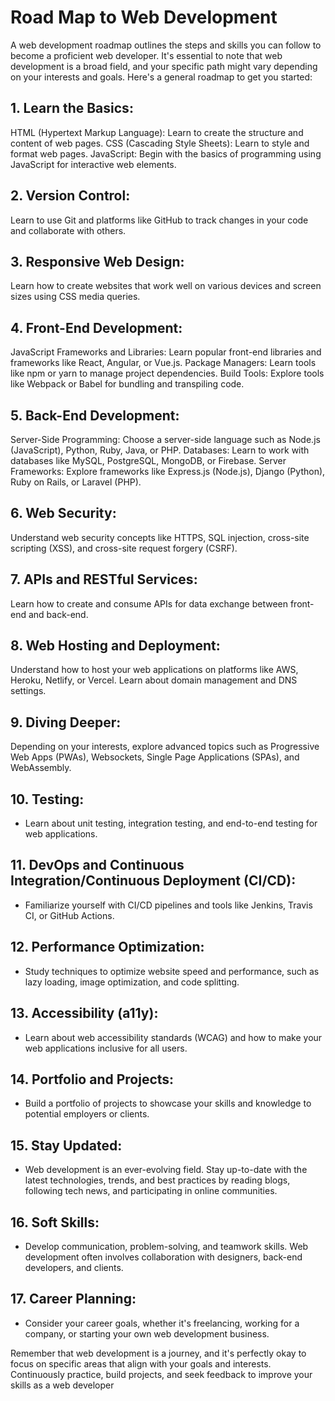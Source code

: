 # Road Map to Web Development
A web development roadmap outlines the steps and skills you can follow to become a proficient web developer. It's essential to note that web development is a broad field, and your specific path might vary depending on your interests and goals. Here's a general roadmap to get you started:

## 1. Learn the Basics:

HTML (Hypertext Markup Language): Learn to create the structure and content of web pages.
CSS (Cascading Style Sheets): Learn to style and format web pages.
JavaScript: Begin with the basics of programming using JavaScript for interactive web elements.

## 2. Version Control:
Learn to use Git and platforms like GitHub to track changes in your code and collaborate with others.

## 3. Responsive Web Design:

Learn how to create websites that work well on various devices and screen sizes using CSS media queries.
## 4. Front-End Development:

JavaScript Frameworks and Libraries: Learn popular front-end libraries and frameworks like React, Angular, or Vue.js.
Package Managers: Learn tools like npm or yarn to manage project dependencies.
Build Tools: Explore tools like Webpack or Babel for bundling and transpiling code.
## 5. Back-End Development:

Server-Side Programming: Choose a server-side language such as Node.js (JavaScript), Python, Ruby, Java, or PHP.
Databases: Learn to work with databases like MySQL, PostgreSQL, MongoDB, or Firebase.
Server Frameworks: Explore frameworks like Express.js (Node.js), Django (Python), Ruby on Rails, or Laravel (PHP).
## 6. Web Security:

Understand web security concepts like HTTPS, SQL injection, cross-site scripting (XSS), and cross-site request forgery (CSRF).
## 7. APIs and RESTful Services:

Learn how to create and consume APIs for data exchange between front-end and back-end.
## 8. Web Hosting and Deployment:

Understand how to host your web applications on platforms like AWS, Heroku, Netlify, or Vercel.
Learn about domain management and DNS settings.
## 9. Diving Deeper:

Depending on your interests, explore advanced topics such as Progressive Web Apps (PWAs), Websockets, Single Page Applications (SPAs), and WebAssembly.
## 10. Testing:
- Learn about unit testing, integration testing, and end-to-end testing for web applications.

## 11. DevOps and Continuous Integration/Continuous Deployment (CI/CD):
- Familiarize yourself with CI/CD pipelines and tools like Jenkins, Travis CI, or GitHub Actions.

## 12. Performance Optimization:
- Study techniques to optimize website speed and performance, such as lazy loading, image optimization, and code splitting.

## 13. Accessibility (a11y):
- Learn about web accessibility standards (WCAG) and how to make your web applications inclusive for all users.

## 14. Portfolio and Projects:
- Build a portfolio of projects to showcase your skills and knowledge to potential employers or clients.

## 15. Stay Updated:
- Web development is an ever-evolving field. Stay up-to-date with the latest technologies, trends, and best practices by reading blogs, following tech news, and participating in online communities.

## 16. Soft Skills:
- Develop communication, problem-solving, and teamwork skills. Web development often involves collaboration with designers, back-end developers, and clients.

## 17. Career Planning:
- Consider your career goals, whether it's freelancing, working for a company, or starting your own web development business.

Remember that web development is a journey, and it's perfectly okay to focus on specific areas that align with your goals and interests. Continuously practice, build projects, and seek feedback to improve your skills as a web developer

